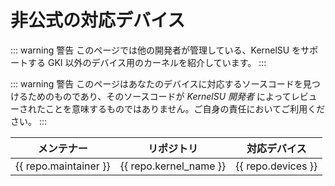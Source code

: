 # 非公式の対応デバイス

::: warning 警告
このページでは他の開発者が管理している、KernelSU をサポートする GKI 以外のデバイス用のカーネルを紹介しています。
:::

::: warning 警告
このページはあなたのデバイスに対応するソースコードを見つけるためのものであり、そのソースコードが _KernelSU 開発者_ によってレビューされたことを意味するものではありません。ご自身の責任においてご利用ください。
:::

<script setup>
import data from '../../repos.json'
</script>

<table>
   <thead>
      <tr>
         <th>メンテナー</th>
         <th>リポジトリ</th>
         <th>対応デバイス</th>
      </tr>
   </thead>
   <tbody>
    <tr v-for="repo in data" :key="repo.devices">
        <td><a :href="repo.maintainer_link" target="_blank" rel="noreferrer">{{ repo.maintainer }}</a></td>
        <td><a :href="repo.kernel_link" target="_blank" rel="noreferrer">{{ repo.kernel_name }}</a></td>
        <td>{{ repo.devices }}</td>
    </tr>
   </tbody>
</table>